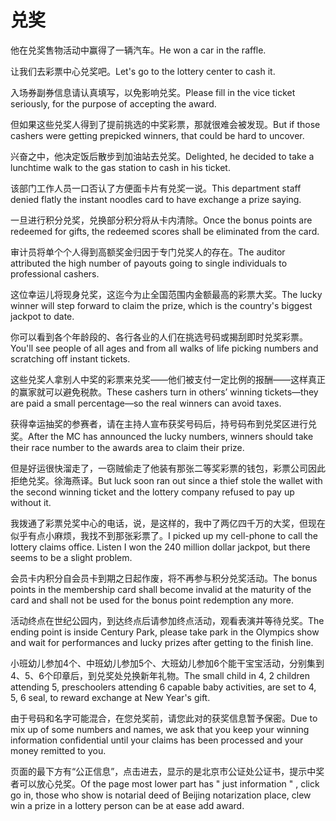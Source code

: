 # 兑奖

<p><span class="chinese">他在兑奖售物活动中赢得了一辆汽车。</span><span class="english">He won a car in the raffle.</span></p>

<p><span class="chinese">让我们去彩票中心兑奖吧。</span><span class="english">Let's go to the lottery center to cash it.</span></p>

<p><span class="chinese">入场券副券信息请认真填写，以免影响兑奖。</span><span class="english">Please fill in the vice ticket seriously, for the purpose of accepting the award.</span></p>

<p><span class="chinese">但如果这些兑奖人得到了提前挑选的中奖彩票，那就很难会被发现。</span><span class="english">But if those cashers were getting prepicked winners, that could be hard to uncover.</span></p>

<p><span class="chinese">兴奋之中，他决定饭后散步到加油站去兑奖。</span><span class="english">Delighted, he decided to take a lunchtime walk to the gas station to cash in his ticket.</span></p>

<p><span class="chinese">该部门工作人员一口否认了方便面卡片有兑奖一说。</span><span class="english">This department staff denied flatly the instant noodles card to have exchange a prize saying.</span></p>

<p><span class="chinese">一旦进行积分兑奖，兑换部分积分将从卡内清除。</span><span class="english">Once the bonus points are redeemed for gifts, the redeemed scores shall be eliminated from the card.</span></p>

<p><span class="chinese">审计员将单个个人得到高额奖金归因于专门兑奖人的存在。</span><span class="english">The auditor attributed the high number of payouts going to single individuals to professional cashers.</span></p>

<p><span class="chinese">这位幸运儿将现身兑奖，这迄今为止全国范围内金额最高的彩票大奖。</span><span class="english">The lucky winner will step forward to claim the prize, which is the country's biggest jackpot to date.</span></p>

<p><span class="chinese">你可以看到各个年龄段的、各行各业的人们在挑选号码或揭刮即时兑奖彩票。</span><span class="english">You'll see people of all ages and from all walks of life picking numbers and scratching off instant tickets.</span></p>

<p><span class="chinese">这些兑奖人拿别人中奖的彩票来兑奖——他们被支付一定比例的报酬——这样真正的赢家就可以避免税款。</span><span class="english">These cashers turn in others’ winning tickets—they are paid a small percentage—so the real winners can avoid taxes.</span></p>

<p><span class="chinese">获得幸运抽奖的参赛者，请在主持人宣布获奖号码后，持号码布到兑奖区进行兑奖。</span><span class="english">After the MC has announced the lucky numbers, winners should take their race number to the awards area to claim their prize.</span></p>

<p><span class="chinese">但是好运很快溜走了，一窃贼偷走了他装有那张二等奖彩票的钱包，彩票公司因此拒绝兑奖。徐海燕译。</span><span class="english">But luck soon ran out since a thief stole the wallet with the second winning ticket and the lottery company refused to pay up without it.</span></p>

<p><span class="chinese">我拨通了彩票兑奖中心的电话，说，是这样的，我中了两亿四千万的大奖，但现在似乎有点小麻烦，我找不到那张彩票了。</span><span class="english">I picked up my cell-phone to call the lottery claims office. Listen I won the 240 million dollar jackpot, but there seems to be a slight problem.</span></p>

<p><span class="chinese">会员卡内积分自会员卡到期之日起作废，将不再参与积分兑奖活动。</span><span class="english">The bonus points in the membership card shall become invalid at the maturity of the card and shall not be used for the bonus point redemption any more.</span></p>

<p><span class="chinese">活动终点在世纪公园内，到达终点后请参加终点活动，观看表演并等待兑奖。</span><span class="english">The ending point is inside Century Park, please take park in the Olympics show and wait for performances and lucky prizes after getting to the finish line.</span></p>

<p><span class="chinese">小班幼儿参加4个、中班幼儿参加5个、大班幼儿参加6个能干宝宝活动，分别集到4、5、6个印章后，到兑奖处兑换新年礼物。</span><span class="english">The small child in 4, 2 children attending 5, preschoolers attending 6 capable baby activities, are set to 4, 5, 6 seal, to reward exchange at New Year's gift.</span></p>

<p><span class="chinese">由于号码和名字可能混合，在您兑奖前，请您此对的获奖信息暂予保密。</span><span class="english">Due to mix up of some numbers and names, we ask that you keep your winning information confidential until your claims has been processed and your money remitted to you.</span></p>

<p><span class="chinese">页面的最下方有“公正信息”，点击进去，显示的是北京市公证处公证书，提示中奖者可以放心兑奖。</span><span class="english">Of the page most lower part has " just information " , click go in, those who show is notarial deed of Beijing notarization place, clew win a prize in a lottery person can be at ease add award.</span></p>

